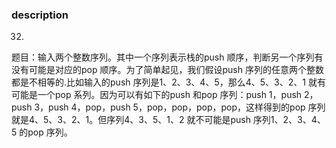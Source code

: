 ### description
32.
题目：输入两个整数序列。其中一个序列表示栈的push 顺序，判断另一个序列有没有可能是对应的pop 顺序。为了简单起见，我们假设push 序列的任意两个整数都是不相等的.比如输入的push 序列是1、2、3、4、5，那么4、5、3、2、1 就有可能是一个pop 系列。因为可以有如下的push 和pop 序列：push 1，push 2，push 3，push 4，pop，push 5，pop，pop，pop，pop，这样得到的pop 序列就是4、5、3、2、1。但序列4、3、5、1、2 就不可能是push 序列1、2、3、4、5 的pop 序列。
